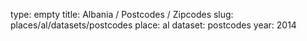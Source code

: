 type: empty
title: Albania / Postcodes / Zipcodes
slug: places/al/datasets/postcodes
place: al
dataset: postcodes
year: 2014
